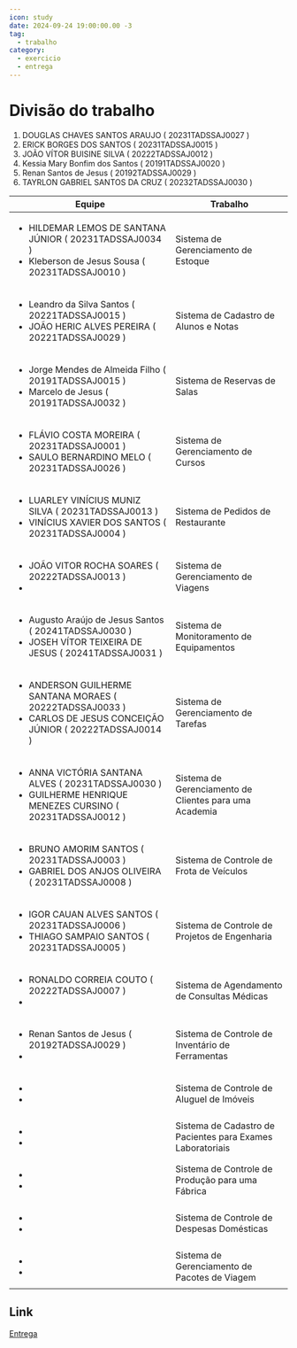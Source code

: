 ```yaml
---
icon: study
date: 2024-09-24 19:00:00.00 -3
tag:
  - trabalho
category:
  - exercicio
  - entrega
---
```


# Divisão do trabalho

1. DOUGLAS CHAVES SANTOS ARAUJO ( 20231TADSSAJ0027 )
1. ERICK BORGES DOS SANTOS ( 20231TADSSAJ0015 )
1. JOÃO VÍTOR BUISINE SILVA ( 20222TADSSAJ0012 )
1. Kessia Mary Bonfim dos Santos ( 20191TADSSAJ0020 )
1. Renan Santos de Jesus ( 20192TADSSAJ0029 )
1. TAYRLON GABRIEL SANTOS DA CRUZ ( 20232TADSSAJ0030 )



|Equipe|Trabalho|
|--|--|
|<ul><li>HILDEMAR LEMOS DE SANTANA JÚNIOR ( 20231TADSSAJ0034 )</li><li>Kleberson de Jesus Sousa ( 20231TADSSAJ0010 )</li></ul>| Sistema de Gerenciamento de Estoque|
|<ul><li>Leandro da Silva Santos ( 20221TADSSAJ0015 )</li><li>JOÃO HERIC ALVES PEREIRA ( 20221TADSSAJ0029 )</li></ul>| Sistema de Cadastro de Alunos e Notas|
|<ul><li>Jorge Mendes de Almeida Filho ( 20191TADSSAJ0015 )</li><li>Marcelo de Jesus ( 20191TADSSAJ0032 )</li></ul>| Sistema de Reservas de Salas|
|<ul><li>FLÁVIO COSTA MOREIRA ( 20231TADSSAJ0001 )</li><li>SAULO BERNARDINO MELO ( 20231TADSSAJ0026 )</li></ul>| Sistema de Gerenciamento de Cursos|
|<ul><li>LUARLEY VINÍCIUS MUNIZ SILVA ( 20231TADSSAJ0013 )</li><li>VINÍCIUS XAVIER DOS SANTOS ( 20231TADSSAJ0004 )</li></ul>| Sistema de Pedidos de Restaurante|
|<ul><li>JOÃO VITOR ROCHA SOARES ( 20222TADSSAJ0013 )</li><li></li></ul>| Sistema de Gerenciamento de Viagens|
|<ul><li>Augusto Araújo de Jesus Santos ( 20241TADSSAJ0030 )</li><li>JOSEH VÍTOR TEIXEIRA DE JESUS ( 20241TADSSAJ0031 )</li></ul>| Sistema de Monitoramento de Equipamentos|
|<ul><li>ANDERSON GUILHERME SANTANA MORAES ( 20222TADSSAJ0033 )</li><li>CARLOS DE JESUS CONCEIÇÃO JÚNIOR ( 20222TADSSAJ0014 )</li></ul>| Sistema de Gerenciamento de Tarefas|
|<ul><li>ANNA VICTÓRIA SANTANA ALVES ( 20231TADSSAJ0030 )</li><li>GUILHERME HENRIQUE MENEZES CURSINO ( 20231TADSSAJ0012 )</li></ul>| Sistema de Gerenciamento de Clientes para uma Academia|
|<ul><li>BRUNO AMORIM SANTOS ( 20231TADSSAJ0003 )</li><li>GABRIEL DOS ANJOS OLIVEIRA ( 20231TADSSAJ0008 )</li></ul>| Sistema de Controle de Frota de Veículos|
|<ul><li>IGOR CAUAN ALVES SANTOS ( 20231TADSSAJ0006 )</li><li>THIAGO SAMPAIO SANTOS ( 20231TADSSAJ0005 )</li></ul>| Sistema de Controle de Projetos de Engenharia|
|<ul><li>RONALDO CORREIA COUTO ( 20222TADSSAJ0007 )</li><li></li></ul>| Sistema de Agendamento de Consultas Médicas|
|<ul><li>Renan Santos de Jesus ( 20192TADSSAJ0029 )</li><li></li></ul>| Sistema de Controle de Inventário de Ferramentas|
|<ul><li></li><li></li></ul>| Sistema de Controle de Aluguel de Imóveis|
|<ul><li></li><li></li></ul>| Sistema de Cadastro de Pacientes para Exames Laboratoriais|
|<ul><li></li><li></li></ul>| Sistema de Controle de Produção para uma Fábrica|
|<ul><li></li><li></li></ul>| Sistema de Controle de Despesas Domésticas|
|<ul><li></li><li></li></ul>| Sistema de Gerenciamento de Pacotes de Viagem|

## Link
[Entrega](https://classroom.github.com/a/txpquyzL)